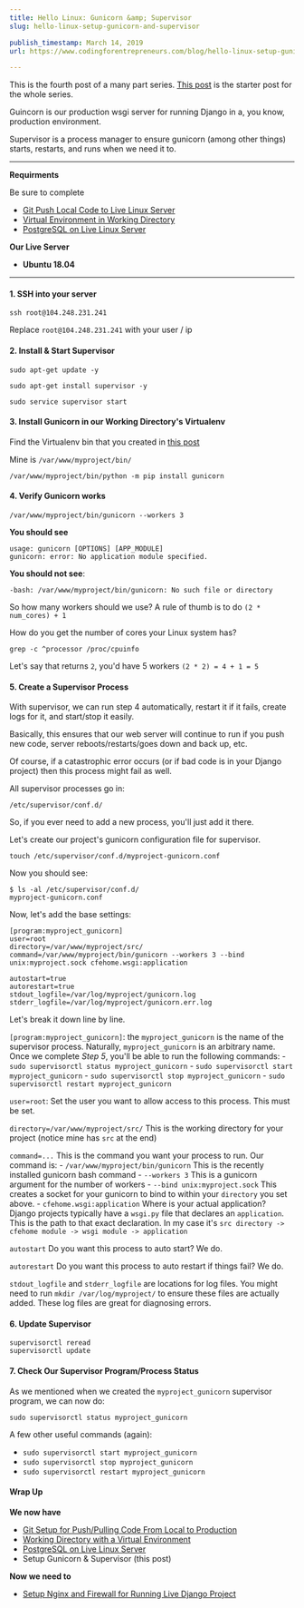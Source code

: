 ```yaml
---
title: Hello Linux: Gunicorn &amp; Supervisor
slug: hello-linux-setup-gunicorn-and-supervisor

publish_timestamp: March 14, 2019
url: https://www.codingforentrepreneurs.com/blog/hello-linux-setup-gunicorn-and-supervisor/

---
```


<div class='alert alert-success'>This is the fourth post of a many part series. <a href='https://www.codingforentrepreneurs.com/blog/hello-linux/'>This post</a> is the starter post for the whole series.</div>


Guincorn is our production wsgi server for running Django in a, you know, production environment.

Supervisor is a process manager to ensure gunicorn (among other things) starts, restarts, and runs when we need it to.

*********
**Requirments**

Be sure to complete
- [Git Push Local Code to Live Linux Server](https://www.codingforentrepreneurs.com/blog/git-push-local-code-to-live-linux-server)
- [Virtual Environment in Working Directory](https://www.codingforentrepreneurs.com/blog/hello-linux-virtual-environment-working-directory)
- [PostgreSQL on Live Linux Server](https://www.codingforentrepreneurs.com/blog/hello-linux-postgresql-on-live-linux-server)

**Our Live Server**
- **Ubuntu 18.04**

*********

#### 1. SSH into your server

```
ssh root@104.248.231.241
```
Replace `root@104.248.231.241` with your user / ip



#### 2. Install & Start Supervisor

```
sudo apt-get update -y

sudo apt-get install supervisor -y 

sudo service supervisor start
```


#### 3. Install Gunicorn in our Working Directory's Virtualenv

Find the Virtualenv bin that you created in [this post](https://www.codingforentrepreneurs.com/blog/hello-linux-virtual-environment-working-directory)

Mine is `/var/www/myproject/bin/`


```
/var/www/myproject/bin/python -m pip install gunicorn
```

#### 4. Verify Gunicorn works

```
/var/www/myproject/bin/gunicorn --workers 3
```

**You should see**
```
usage: gunicorn [OPTIONS] [APP_MODULE]
gunicorn: error: No application module specified.
```

**You should not see**:
```
-bash: /var/www/myproject/bin/gunicorn: No such file or directory
```

So how many workers should we use? A rule of thumb is to do `(2 * num_cores) + 1`

How do you get the number of cores your Linux system has? 
```
grep -c ^processor /proc/cpuinfo
```
Let's say that returns `2`, you'd have 5 workers `(2 * 2) = 4 + 1 = 5`


#### 5. Create a Supervisor Process
With supervisor, we can run step 4 automatically, restart it if it fails, create logs for it, and start/stop it easily. 

Basically, this ensures that our web server will continue to run if you push new code, server reboots/restarts/goes down and back up, etc. 

Of course, if a catastrophic error occurs (or if bad code is in your Django project) then this process might fail as well.


All supervisor processes go in:
```
/etc/supervisor/conf.d/
```
So, if you ever need to add a new process, you'll just add it there.

Let's create our project's gunicorn configuration file for supervisor.

```
touch /etc/supervisor/conf.d/myproject-gunicorn.conf
```

Now you should see:
```
$ ls -al /etc/supervisor/conf.d/
myproject-gunicorn.conf
```

Now, let's add the base settings:

```
[program:myproject_gunicorn]
user=root
directory=/var/www/myproject/src/
command=/var/www/myproject/bin/gunicorn --workers 3 --bind unix:myproject.sock cfehome.wsgi:application
 
autostart=true
autorestart=true
stdout_logfile=/var/log/myproject/gunicorn.log
stderr_logfile=/var/log/myproject/gunicorn.err.log
```

Let's break it down line by line.


`[program:myproject_gunicorn]`: the `myproject_gunicorn` is the name of the supervisor process. Naturally, `myproject_gunicorn` is an arbitrary name. Once we complete *Step 5*, you'll be able to run the following commands:
    - `sudo supervisorctl status myproject_gunicorn`
    - `sudo supervisorctl start myproject_gunicorn`
    - `sudo supervisorctl stop myproject_gunicorn`
    - `sudo supervisorctl restart myproject_gunicorn`


`user=root`: Set the user you want to allow access to this process. This must be set.

`directory=/var/www/myproject/src/` This is the working directory for your project (notice mine has `src` at the end)

`command=...` This is the command you want your process to run. Our command is:
    - `/var/www/myproject/bin/gunicorn` This is the recently installed gunicorn bash command
    - `--workers 3`  This is a gunicorn argument for the number of workers
    - `--bind unix:myproject.sock` This creates  a socket for your gunicorn to bind to within your `directory` you set above.
    - `cfehome.wsgi:application` Where is your actual application? Django projects typically have a `wsgi.py` file that declares an `application`. This is the path to that exact declaration. In my case it's `src directory -> cfehome module -> wsgi module -> application`

`autostart` Do you want this process to auto start? We do.

`autorestart` Do you want this process to auto restart if things fail? We do.

`stdout_logfile` and `stderr_logfile` are locations for log files. You might need to run `mkdir /var/log/myproject/` to ensure these files are actually added. These log files are great for diagnosing errors.


#### 6. Update Supervisor

```
supervisorctl reread
supervisorctl update
```

#### 7. Check Our Supervisor Program/Process Status
As we mentioned when we created the `myproject_gunicorn` supervisor program, we can now do:
```
sudo supervisorctl status myproject_gunicorn
```

A few other useful commands (again):
- `sudo supervisorctl start myproject_gunicorn`
- `sudo supervisorctl stop myproject_gunicorn`
- `sudo supervisorctl restart myproject_gunicorn`




#### Wrap Up

**We now have**
- [Git Setup for Push/Pulling Code From Local to Production](https://www.codingforentrepreneurs.com/blog/git-push-local-code-to-live-linux-server)
- [Working Directory with a Virtual Environment](https://www.codingforentrepreneurs.com/blog/hello-linux-virtual-environment-working-directory)
- [PostgreSQL on Live Linux Server](https://www.codingforentrepreneurs.com/blog/hello-linux-postgresql-on-live-linux-server)
- Setup Gunicorn & Supervisor (this post)

**Now we need to**
- [Setup Nginx and Firewall for Running Live Django Project](https://www.codingforentrepreneurs.com/blog/hello-linux-nginx-and-ufw-firewall)